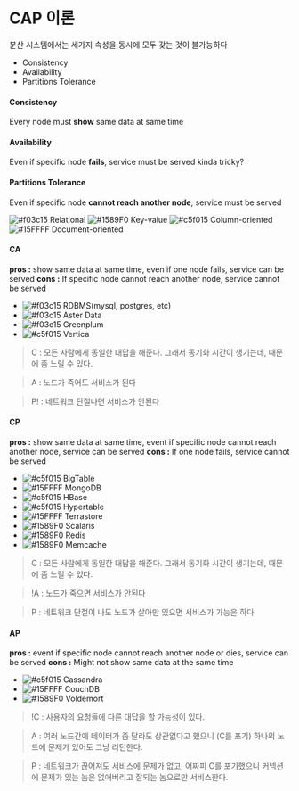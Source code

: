 # CAP 이론
분산 시스템에서는 세가지 속성을 동시에 모두 갖는 것이 불가능하다

  - Consistency
  - Availability
  - Partitions Tolerance



#### Consistency
Every node must **show** same data at same time


#### Availability
Even if specific node **fails**, service must be served
 kinda tricky?


#### Partitions Tolerance
Even if specific node **cannot reach another node**, service must be served


![#f03c15](https://placehold.it/15/f03c15/000000?text=+) Relational
![#1589F0](https://placehold.it/15/1589F0/000000?text=+) Key-value
![#c5f015](https://placehold.it/15/c5f015/000000?text=+) Column-oriented
![#15FFFF](https://placehold.it/15/15FFFF/000000?text=+) Document-oriented


#### CA
**pros :** show same data at same time, even if one node fails, service can be served
**cons :** If specific node cannot reach another node, service cannot be served

- ![#f03c15](https://placehold.it/15/f03c15/000000?text=+) RDBMS(mysql, postgres, etc)
- ![#f03c15](https://placehold.it/15/f03c15/000000?text=+) Aster Data
- ![#f03c15](https://placehold.it/15/f03c15/000000?text=+) Greenplum
- ![#c5f015](https://placehold.it/15/c5f015/000000?text=+) Vertica

>  C : 모든 사람에게 동일한 대답을 해준다. 그래서 동기화 시간이 생기는데, 때문에 좀 느릴 수 있다.

>  A : 노드가 죽어도 서비스가 된다

>  P! : 네트워크 단절나면 서비스가 안된다


#### CP
**pros :** show same data at same time, event if specific node cannot reach another node, service can be served
**cons :** If one node fails, service cannot be served

- ![#c5f015](https://placehold.it/15/c5f015/000000?text=+) BigTable
- ![#15FFFF](https://placehold.it/15/15FFFF/000000?text=+) MongoDB
- ![#c5f015](https://placehold.it/15/c5f015/000000?text=+) HBase
- ![#c5f015](https://placehold.it/15/c5f015/000000?text=+) Hypertable
- ![#15FFFF](https://placehold.it/15/15FFFF/000000?text=+) Terrastore
- ![#1589F0](https://placehold.it/15/1589F0/000000?text=+) Scalaris
- ![#1589F0](https://placehold.it/15/1589F0/000000?text=+) Redis
- ![#1589F0](https://placehold.it/15/1589F0/000000?text=+) Memcache

>  C : 모든 사람에게 동일한 대답을 해준다. 그래서 동기화 시간이 생기는데, 때문에 좀 느릴 수 있다.

>  !A : 노드가 죽으면 서비스가 안된다

>  P : 네트워크 단절이 나도 노드가 살아만 있으면 서비스가 가능은 하다


#### AP
**pros :** event if specific node cannot reach another node or dies, service can be served
**cons :** Might not show same data at the same time

- ![#c5f015](https://placehold.it/15/c5f015/000000?text=+) Cassandra
- ![#15FFFF](https://placehold.it/15/15FFFF/000000?text=+) CouchDB
- ![#1589F0](https://placehold.it/15/1589F0/000000?text=+) Voldemort

> !C : 사용자의 요청들에 다른 대답을 할 가능성이 있다.

> A : 여러 노드간에 데이터가 좀 달라도 상관없다고 했으니 (C를 포기) 하나의 노드에 문제가 있어도 그냥 리턴한다.

> P : 네트워크가 끊어져도 서비스에 문제가 없고, 어짜피 C를 포기했으니 커넥션에 문제가 있는 놈은 없애버리고 잘되는 놈으로만 서비스한다.
